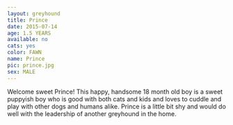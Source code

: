 ```yaml
---
layout: greyhound
title: Prince
date: 2015-07-14
age: 1.5 YEARS
available: no
cats: yes
color: FAWN
name: Prince
pic: prince.jpg
sex: MALE
---
```


Welcome sweet Prince! This happy, handsome 18 month old boy is a sweet puppyish boy who is good with both cats and kids and loves to cuddle and play with other dogs and humans alike. Prince is a little bit shy and would do well with the leadership of another greyhound in the home. 